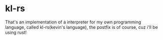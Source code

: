 # kl-rs
That's an implementation of a interpreter for my own programming language,
called kl-rs(kevin's language), the postfix is of course, cuz i'll be using
rust!
